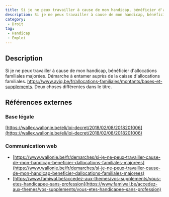 ```yaml
---
title: Si je ne peux travailler à cause de mon handicap, bénéficier d'allocations familiales majorées
description: Si je ne peux travailler à cause de mon handicap, bénéficier d'allocations familiales majorées
category: 
 - Droit
tag: 
 - Handicap
 - Emploi
---
```


## Description

Si je ne peux travailler à cause de mon handicap, bénéficier d'allocations familiales majorées.
Démarche à entamer auprès de la caisse d'allocations familiales. https://www.aviq.be/fr/allocations-familiales/montants/bases-et-supplements. Deux choses différentes dans le titre. 

## Références externes 

### Base légale

[https://wallex.wallonie.be/eli/loi-decret/2018/02/08/2018201006](https://wallex.wallonie.be/eli/loi-decret/2018/02/08/2018201006)

### Communication web

- [https://www.wallonie.be/fr/demarches/si-je-ne-peux-travailler-cause-de-mon-handicap-beneficier-dallocations-familiales-majorees](https://www.wallonie.be/fr/demarches/si-je-ne-peux-travailler-cause-de-mon-handicap-beneficier-dallocations-familiales-majorees)
- [https://www.famiwal.be/accedez-aux-themes/vos-supplements/vous-etes-handicapee-sans-profession](https://www.famiwal.be/accedez-aux-themes/vos-supplements/vous-etes-handicapee-sans-profession)


